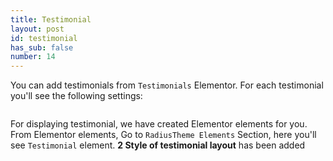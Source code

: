 ```yaml
---
title: Testimonial
layout: post
id: testimonial
has_sub: false
number: 14
---
```


You can add testimonials from `Testimonials` Elementor. For each testimonial you'll see the following settings:

<img alt="" src="{{ 'assets/images/49b.jpg' | relative_url }}">

For displaying testimonial, we have created  Elementor elements for you. From  Elementor elements, Go to `RadiusTheme Elements` Section, here you'll see `Testimonial` element. **2 Style of testimonial layout** has been added

<img alt="" src="{{ 'assets/images/49a.jpg' | relative_url }}">
